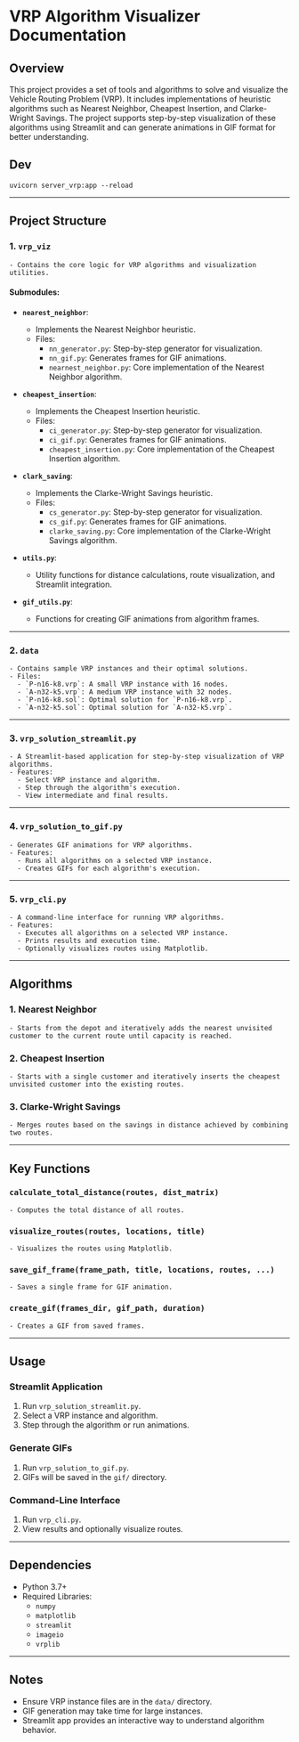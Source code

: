 # VRP Algorithm Visualizer Documentation

## Overview
This project provides a set of tools and algorithms to solve and visualize the Vehicle Routing Problem (VRP). It includes implementations of heuristic algorithms such as Nearest Neighbor, Cheapest Insertion, and Clarke-Wright Savings. The project supports step-by-step visualization of these algorithms using Streamlit and can generate animations in GIF format for better understanding.

## Dev

```
uvicorn server_vrp:app --reload
```

---

## Project Structure
### 1. **`vrp_viz`**
    - Contains the core logic for VRP algorithms and visualization utilities.

#### Submodules:
- **`nearest_neighbor`**:
  - Implements the Nearest Neighbor heuristic.
  - Files:
     - `nn_generator.py`: Step-by-step generator for visualization.
     - `nn_gif.py`: Generates frames for GIF animations.
     - `nearnest_neighbor.py`: Core implementation of the Nearest Neighbor algorithm.

- **`cheapest_insertion`**:
  - Implements the Cheapest Insertion heuristic.
  - Files:
     - `ci_generator.py`: Step-by-step generator for visualization.
     - `ci_gif.py`: Generates frames for GIF animations.
     - `cheapest_insertion.py`: Core implementation of the Cheapest Insertion algorithm.

- **`clark_saving`**:
  - Implements the Clarke-Wright Savings heuristic.
  - Files:
     - `cs_generator.py`: Step-by-step generator for visualization.
     - `cs_gif.py`: Generates frames for GIF animations.
     - `clarke_saving.py`: Core implementation of the Clarke-Wright Savings algorithm.

- **`utils.py`**:
  - Utility functions for distance calculations, route visualization, and Streamlit integration.

- **`gif_utils.py`**:
  - Functions for creating GIF animations from algorithm frames.

---

### 2. **`data`**
    - Contains sample VRP instances and their optimal solutions.
    - Files:
      - `P-n16-k8.vrp`: A small VRP instance with 16 nodes.
      - `A-n32-k5.vrp`: A medium VRP instance with 32 nodes.
      - `P-n16-k8.sol`: Optimal solution for `P-n16-k8.vrp`.
      - `A-n32-k5.sol`: Optimal solution for `A-n32-k5.vrp`.

---

### 3. **`vrp_solution_streamlit.py`**
    - A Streamlit-based application for step-by-step visualization of VRP algorithms.
    - Features:
      - Select VRP instance and algorithm.
      - Step through the algorithm's execution.
      - View intermediate and final results.

---

### 4. **`vrp_solution_to_gif.py`**
    - Generates GIF animations for VRP algorithms.
    - Features:
      - Runs all algorithms on a selected VRP instance.
      - Creates GIFs for each algorithm's execution.

---

### 5. **`vrp_cli.py`**
    - A command-line interface for running VRP algorithms.
    - Features:
      - Executes all algorithms on a selected VRP instance.
      - Prints results and execution time.
      - Optionally visualizes routes using Matplotlib.

---

## Algorithms
### 1. **Nearest Neighbor**
    - Starts from the depot and iteratively adds the nearest unvisited customer to the current route until capacity is reached.

### 2. **Cheapest Insertion**
    - Starts with a single customer and iteratively inserts the cheapest unvisited customer into the existing routes.

### 3. **Clarke-Wright Savings**
    - Merges routes based on the savings in distance achieved by combining two routes.

---

## Key Functions
### `calculate_total_distance(routes, dist_matrix)`
    - Computes the total distance of all routes.

### `visualize_routes(routes, locations, title)`
    - Visualizes the routes using Matplotlib.

### `save_gif_frame(frame_path, title, locations, routes, ...)`
    - Saves a single frame for GIF animation.

### `create_gif(frames_dir, gif_path, duration)`
    - Creates a GIF from saved frames.

---

## Usage
### Streamlit Application
1. Run `vrp_solution_streamlit.py`.
2. Select a VRP instance and algorithm.
3. Step through the algorithm or run animations.

### Generate GIFs
1. Run `vrp_solution_to_gif.py`.
2. GIFs will be saved in the `gif/` directory.

### Command-Line Interface
1. Run `vrp_cli.py`.
2. View results and optionally visualize routes.

---

## Dependencies
- Python 3.7+
- Required Libraries:
  - `numpy`
  - `matplotlib`
  - `streamlit`
  - `imageio`
  - `vrplib`

---

## Notes
- Ensure VRP instance files are in the `data/` directory.
- GIF generation may take time for large instances.
- Streamlit app provides an interactive way to understand algorithm behavior.